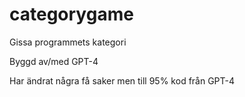 # categorygame
Gissa programmets kategori

Byggd av/med GPT-4

Har ändrat några få saker men till 95% kod från GPT-4
